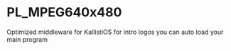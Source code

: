 # PL_MPEG640x480
Optimized middleware for KallistiOS for intro logos you can auto load your main program
